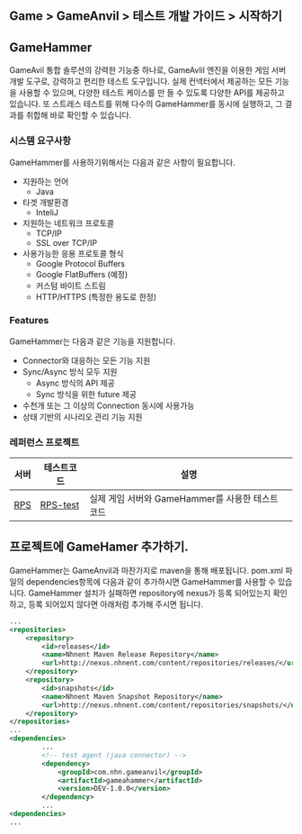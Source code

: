 ## Game > GameAnvil > 테스트 개발 가이드 > 시작하기

## GameHammer

GameAvil 통합 솔루션의 강력한 기능중 하나로,  GameAvlil 엔진을 이용한 게임 서버 개발 도구로, 강력하고 편리한 테스트 도구입니다. 실제 컨넥터에서 제공하는 모든 기능을 사용할 수 있으며, 다양한 테스트 케이스를 만 들 수 있도록 다양한 API를 제공하고 있습니다. 또 스트레스 테스트를 위해 다수의 GameHammer를 동시에 실행하고, 그 결과를 취합해 바로 확인할 수 있습니다.



### 시스템 요구사항

GameHammer를 사용하기위해서는 다음과 같은 사항이 필요합니다. 

* 지원하는 언어
  * Java
* 타겟 개발환경
  * InteliJ
* 지원하는 네트워크 프로토콜
  * TCP/IP
  * SSL over TCP/IP
* 사용가능한 응용 프로토콜 형식
  * Google Protocol Buffers
  * Google FlatBuffers (예정)
  * 커스텀 바이트 스트림
  * HTTP/HTTPS (특정한 용도로 한정)



### Features

GameHammer는 다음과 같은 기능을 지원합니다.

* Connector와 대응하는 모든 기능 지원
* Sync/Async 방식 모두 지원
  * Async 방식의 API 제공
  * Sync 방식을 위한 future 제공
* 수천개 또는 그 이상의 Connection 동시에 사용가능
* 상태 기반의 시나리오 관리 기능 지원



### 레퍼런스 프로젝트

| 서버                                                         | 테스트코드                                                   | 설명                                             |
| ------------------------------------------------------------ | ------------------------------------------------------------ | ------------------------------------------------ |
| [RPS](https://github.nhnent.com/game-server-engine/GameAnvil-rps) | [RPS-test](https://github.nhnent.com/game-server-engine/GameHammer-rps-test) | 실제 게임 서버와 GameHammer를 사용한 테스트 코드 |



## 프로젝트에 GameHamer 추가하기.

GameHammer는 GameAnvil과 마찬가지로 maven을 통해 배포됩니다. pom.xml 파일의 dependencies항목에 다음과 같이 추가하시면 GameHammer를 사용할 수 있습니다. GameHammer 설치가 실패하면 repository에 nexus가 등록 되어있는지 확인하고, 등록 되어있지 않다면 아래처럼 추가해 주시면 됩니다.

```pom.xml
...
<repositories>
	<repository>
		<id>releases</id>
		<name>Nhnent Maven Release Repository</name>
		<url>http://nexus.nhnent.com/content/repositories/releases/</url>
	</repository>
	<repository>
		<id>snapshots</id>
		<name>Nhnent Maven Snapshot Repository</name>
		<url>http://nexus.nhnent.com/content/repositories/snapshots/</url>
	</repository>
</repositories>
...    
<dependencies>
		...
        <!-- test agent (java connector) -->
        <dependency>
            <groupId>com.nhn.gameanvil</groupId>
            <artifactId>gameahammer</artifactId>
            <version>DEV-1.0.0</version>
        </dependency>
        ...
<dependencies>
...        
```
